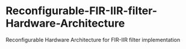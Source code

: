 # Reconfigurable-FIR-IIR-filter-Hardware-Architecture
Reconfigurable Hardware Architecture for FIR-IIR filter implementation

